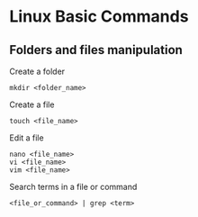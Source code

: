# Linux Basic Commands

## Folders and files manipulation
Create a folder
```
mkdir <folder_name>
```
Create a file
```
touch <file_name>
```
Edit a file
```
nano <file_name>
vi <file_name>
vim <file_name>
```
Search terms in a file or command
```
<file_or_command> | grep <term>
```

